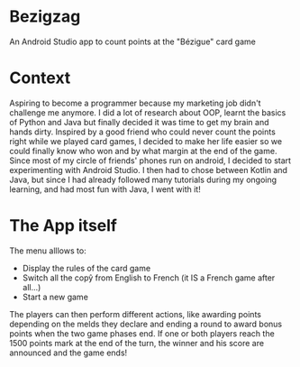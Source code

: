 # Bezigzag
An Android Studio app to count points at the "Bézigue" card game

# Context
Aspiring to become a programmer because my marketing job didn't challenge me anymore.
I did a lot of research about OOP, learnt the basics of Python and Java but finally decided it was time to get my brain and hands dirty.
Inspired by a good friend who could never count the points right while we played card games, I decided to make her life easier so we could finally know who won and by what margin at the end of the game.
Since most of my circle of friends' phones run on android, I decided to start experimenting with Android Studio.
I then had to chose between Kotlin and Java, but since I had already followed many tutorials during my ongoing learning, and had most fun with Java, I went with it!

# The App itself
The menu alllows to:
- Display the rules of the card game
- Switch all the copŷ from English to French (it IS a French game after all...)
- Start a new game

The players can then perform different actions, like awarding points depending on the melds they declare and ending a round to award bonus points when the two game phases end.
If one or both players reach the 1500 points mark at the end of the turn, the winner and his score are announced and the game ends!
